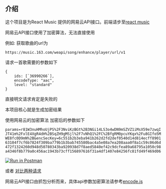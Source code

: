 ## 介绍

这个项目是为React Music 提供的网易云API接口。前端请步至[react music](https://github.com/oleolema/react-music)

网易云API接口使用了加密算法，无法直接使用

例如: 
获取歌曲的url为

`https://music.163.com/weapi/song/enhance/player/url/v1`

请求一首歌需要的参数如下

```
{
    ids: [`36990266`],
    encodeType: "aac",
    level: "standard"
}
```

直接明文请求肯定是失败的

本项目核心就是生成加密结果

使用网易云的加密算法 加密后的参数如下

`params=r81W3nuHMhoUjPS%2F3NviKzBGt%2B3NGi14LS3o4wDN9mSZVZ1iMsX59e7zwqIJT41m%2FxlE4XgR4dH%2BSqZH9gMSjl%2F7vNhQ1%2FC%2BfgRM0pcuYKqx%2Fu8GIfo5MWE8fc0D9mN%2B&encSecKey=6c551b2b3eba941b262d2fd2def0540d14d814ecff890163104f7cf6b7824f309ba779b1b3bab745580bac4a5e08a7ea208aaa0f8a1c59c06d6d472f1324260d948d50780343ba920938d7f8aed5840ef42c9dcfea89a68795a1050c98a4346f8b779a0c456ac1943b73cff156897616f31a4df1407e84256fc81fd49f469d06`

[![Run in Postman](https://run.pstmn.io/button.svg)](https://app.getpostman.com/run-collection/a577d2f827e56e498166)

或者
[对比两种请求](https://gold-space-1114.postman.co/collections/7711325-76eaddc0-33c3-4d5e-b5cd-e78369ec2fe1?version=latest&workspace=407054ea-34d6-47d7-8f10-e245c2c92a3a#a16a4134-f594-4466-9200-609ad04ffb2b)


网易云API接口由抓包分析而来，具体api参数加密算法请参考[encode.js]()

